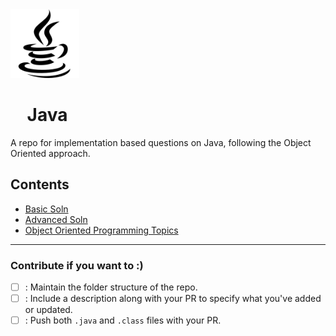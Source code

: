 <img src="./assets/logoJava.png" width="110px">

# &nbsp;&nbsp;&nbsp;&nbsp;Java

A repo for implementation based questions on Java, following the Object Oriented approach.

## Contents

- [Basic Soln](https://github.com/akashchouhan16/Java/tree/main/Basic)
- [Advanced Soln](https://github.com/akashchouhan16/Java/tree/main/Advanced)
- [Object Oriented Programming Topics](https://github.com/akashchouhan16/Java/tree/main/OOP)

---

### Contribute if you want to :)

- [ ] : Maintain the folder structure of the repo.
- [ ] : Include a description along with your PR to specify what you've added or updated.
- [ ] : Push both `.java` and `.class` files with your PR.
